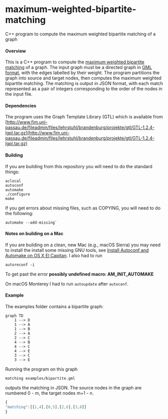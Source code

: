 maximum-weighted-bipartite-matching
===================================

C++ program to compute the maximum weighted bipartite matching of a graph

#### Overview
This is a C++ program to compute the [maximum weighted bipartite matching](http://en.wikipedia.org/wiki/Matching_%28graph_theory%29#Maximum_matchings_in_bipartite_graphs) of a graph. The input graph must be a directed graph in [GML format](http://en.wikipedia.org/wiki/Graph_Modelling_Language), with the edges labelled by their weight. The program partitions the graph into source and target nodes, then computes the maximum weighted bipartite matching. The matching is output in JSON format, with each match represented as a pair of integers corresponding to the order of the nodes in the input file.

#### Dependencies
The program uses the Graph Template Library (GTL) which is available from [http://www.fim.uni-passau.de/fileadmin/files/lehrstuhl/brandenburg/projekte/gtl/GTL-1.2.4-lgpl.tar.gz](http://www.fim.uni-passau.de/fileadmin/files/lehrstuhl/brandenburg/projekte/gtl/GTL-1.2.4-lgpl.tar.gz)

#### Building
If you are building from this repository you will need to do the standard things:

```
aclocal
autoconf
automake
./configure
make
```

If you get errors about missing files, such as COPYING, you will need to do the following:

```
automake --add-missing`
```

#### Notes on building on a Mac
If you are building on a clean, new Mac (e.g., macOS Sierra) you may need to install the install some missing GNU tools, see [Install Autoconf and Automake on OS X El Capitan](https://gist.github.com/justinbellamy/2672db1c78f024f2d4fe). I also had to run
```
autoreconf -i
```
To get past the error **possibly undefined macro: AM_INIT_AUTOMAKE**

On macOS Monterey I had to run `autoupdate` after `autoconf`.

#### Example

The examples folder contains a bipartite graph:

```mermaid
graph TD
    1 --> D
    1 --> A
    1 --> B
    2 --> A
    2 --> C
    4 --> B
    4 --> C
    4 --> E
    3 --> C
    3 --> E
```

Running the program on this graph

```
matching examples/bipartite.gml
```

outputs the matching in JSON. The source nodes in the graph are numbered 0 - m, the target nodes m+1 - n.

```javascript
{
"matching":[[1,4],[0,5],[2,6],[3,8]]
}
```
